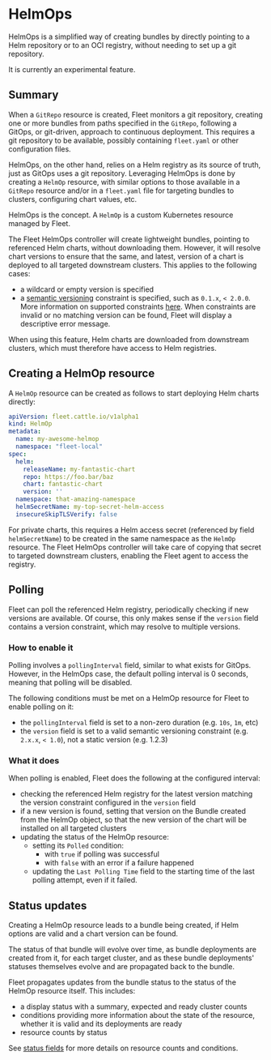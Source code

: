 # HelmOps

HelmOps is a simplified way of creating bundles by directly pointing to a Helm repository or to an OCI registry, without
needing to set up a git repository.

It is currently an experimental feature.

## Summary

When a `GitRepo` resource is created, Fleet monitors a git repository, creating one or more bundles from paths specified
in the `GitRepo`, following a GitOps, or git-driven, approach to continuous deployment. This requires a git repository
to be available, possibly containing `fleet.yaml` or other configuration files.

HelmOps, on the other hand, relies on a Helm registry as its source of truth, just as GitOps uses a git repository.
Leveraging HelmOps is done by creating a `HelmOp` resource, with similar options to those available in a `GitRepo`
resource and/or in a `fleet.yaml` file for targeting bundles to clusters, configuring chart values, etc.

HelmOps is the concept. A `HelmOp` is a custom Kubernetes resource managed by Fleet.

The Fleet HelmOps controller will create lightweight bundles, pointing to referenced Helm charts, without downloading
them.
However, it will resolve chart versions to ensure that the same, and latest, version of a chart is deployed to all
targeted downstream clusters. This applies to the following cases:
* a wildcard or empty version is specified
* a [semantic versioning](https://semver.org/) constraint is specified, such as `0.1.x`, `< 2.0.0`. More information on
  supported constraints [here](https://github.com/Masterminds/semver?tab=readme-ov-file#checking-version-constraints).
When constraints are invalid or no matching version can be found, Fleet will display a descriptive error message.

When using this feature, Helm charts are downloaded from downstream clusters, which must therefore have access to Helm
registries.

## Creating a HelmOp resource

A `HelmOp` resource can be created as follows to start deploying Helm charts directly:

```yaml
apiVersion: fleet.cattle.io/v1alpha1
kind: HelmOp
metadata:
  name: my-awesome-helmop
  namespace: "fleet-local"
spec:
  helm:
    releaseName: my-fantastic-chart
    repo: https://foo.bar/baz
    chart: fantastic-chart
    version: ''
  namespace: that-amazing-namespace
  helmSecretName: my-top-secret-helm-access
  insecureSkipTLSVerify: false
```

For private charts, this requires a Helm access secret (referenced by field `helmSecretName`) to be created in the same
namespace as the `HelmOp` resource.
The Fleet HelmOps controller will take care of copying that secret to targeted downstream clusters, enabling the Fleet
agent to access the registry.

## Polling

Fleet can poll the referenced Helm registry, periodically checking if new versions are available.
Of course, this only makes sense if the `version` field contains a version constraint, which may resolve to multiple
versions.

### How to enable it

Polling involves a `pollingInterval` field, similar to what exists for GitOps. However, in the HelmOps case, the default
polling interval is 0 seconds, meaning that polling will be disabled.

The following conditions must be met on a HelmOp resource for Fleet to enable polling on it:
* the `pollingInterval` field is set to a non-zero duration (e.g. `10s`, `1m`, etc)
* the `version` field is set to a valid semantic versioning constraint (e.g. `2.x.x`, `< 1.0`), not a static version
(e.g. 1.2.3)

### What it does

When polling is enabled, Fleet does the following at the configured interval:
* checking the referenced Helm registry for the latest version matching the version constraint configured in the
`version` field
* if a new version is found, setting that version on the Bundle created from the HelmOp object, so that the new version
  of the chart will be installed on all targeted clusters
* updating the status of the HelmOp resource:
    * setting its `Polled` condition:
        * with `true` if polling was successful
        * with `false` with an error if a failure happened
    * updating the `Last Polling Time` field to the starting time of the last polling attempt, even if it failed.

## Status updates

Creating a HelmOp resource leads to a bundle being created, if Helm options are valid and a chart version can be found.

The status of that bundle will evolve over time, as bundle deployments are created from it, for each target cluster, and
as these bundle deployments' statuses themselves evolve and are propagated back to the bundle.

Fleet propagates updates from the bundle status to the status of the HelmOp resource itself.
This includes:
* a display status with a summary, expected and ready cluster counts
* conditions providing more information about the state of the resource, whether it is valid and its deployments are
ready
* resource counts by status

See [status fields](./ref-status-fields.md) for more details on resource counts and conditions.
